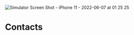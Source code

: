 ![Simulator Screen Shot - iPhone 11 - 2022-06-07 at 01 25 25](https://user-images.githubusercontent.com/71406286/175610316-89cae7cb-c55f-4740-98e4-6ea2e6c1956c.png)
# Contacts

